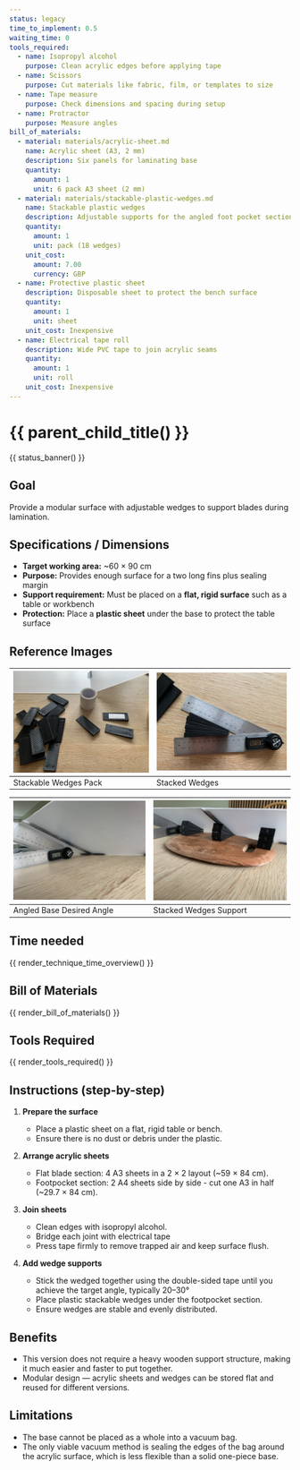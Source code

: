 ```yaml
---
status: legacy
time_to_implement: 0.5
waiting_time: 0
tools_required:
  - name: Isopropyl alcohol
    purpose: Clean acrylic edges before applying tape
  - name: Scissors
    purpose: Cut materials like fabric, film, or templates to size
  - name: Tape measure
    purpose: Check dimensions and spacing during setup
  - name: Protractor
    purpose: Measure angles
bill_of_materials:
  - material: materials/acrylic-sheet.md
    name: Acrylic sheet (A3, 2 mm)
    description: Six panels for laminating base
    quantity:
      amount: 1
      unit: 6 pack A3 sheet (2 mm)
  - material: materials/stackable-plastic-wedges.md
    name: Stackable plastic wedges
    description: Adjustable supports for the angled foot pocket section
    quantity:
      amount: 1
      unit: pack (18 wedges)
    unit_cost:
      amount: 7.00
      currency: GBP
  - name: Protective plastic sheet
    description: Disposable sheet to protect the bench surface
    quantity:
      amount: 1
      unit: sheet
    unit_cost: Inexpensive
  - name: Electrical tape roll
    description: Wide PVC tape to join acrylic seams
    quantity:
      amount: 1
      unit: roll
    unit_cost: Inexpensive
---
```

# {{ parent_child_title() }}
{{ status_banner() }}

## Goal
Provide a modular surface with adjustable wedges to support blades during lamination.

## Specifications / Dimensions
- **Target working area:** ~60 × 90 cm  
- **Purpose:** Provides enough surface for a two long fins plus sealing margin  
- **Support requirement:** Must be placed on a **flat, rigid surface** such as a table or workbench  
- **Protection:** Place a **plastic sheet** under the base to protect the table surface  

## Reference Images

| ![Stackable Wedges Pack](wedges_all.jpeg) | ![stacked_wedges.jpeg](stacked_wedges.jpeg) |
|-------------------------------------------|---------------------------------------------|
| Stackable Wedges Pack                     | Stacked Wedges                              |

| ![Angled Base Desired Angle](angled_base_bottom.jpeg) | ![Stacked Wedges Support](stacked_wedges_final.jpeg) |
|-------------------------------------------------------|------------------------------------------------------|
| Angled Base Desired Angle                             | Stacked Wedges Support                                |



## Time needed

{{ render_technique_time_overview() }}

## Bill of Materials

{{ render_bill_of_materials() }}

## Tools Required
{{ render_tools_required() }}

## Instructions (step-by-step)
1. **Prepare the surface**  
     - Place a plastic sheet on a flat, rigid table or bench.  
     - Ensure there is no dust or debris under the plastic.  

2. **Arrange acrylic sheets**  
     - Flat blade section: 4 A3 sheets in a 2 × 2 layout (~59 × 84 cm).  
     - Footpocket section: 2 A4 sheets side by side - cut one A3 in half (~29.7 × 84 cm).  

3. **Join sheets**  
     - Clean edges with isopropyl alcohol.  
     - Bridge each joint with electrical tape
     - Press tape firmly to remove trapped air and keep surface flush.  

4. **Add wedge supports**  
     - Stick the wedged together using the double-sided tape until you achieve the target angle, typically 20–30°
     - Place plastic stackable wedges under the footpocket section.
     - Ensure wedges are stable and evenly distributed.  

## Benefits
- This version does not require a heavy wooden support structure, making it much easier and faster to put together.
- Modular design — acrylic sheets and wedges can be stored flat and reused for different versions.

## Limitations
- The base cannot be placed as a whole into a vacuum bag.
- The only viable vacuum method is sealing the edges of the bag around the acrylic surface, which is less flexible than a solid one-piece base.
